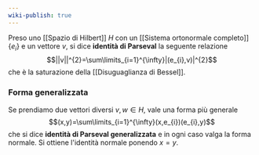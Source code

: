 ```yaml
---
wiki-publish: true
---
```

Preso uno [[Spazio di Hilbert]] $H$ con un [[Sistema ortonormale completo]] $\{e_{i}\}$ e un vettore $v$, si dice **identità di Parseval** la seguente relazione
$$||v||^{2}=\sum\limits_{i=1}^{\infty}|(e_{i},v)|^{2}$$
che è la saturazione della [[Disuguaglianza di Bessel]].
### Forma generalizzata
Se prendiamo due vettori diversi $v,w\in H$, vale una forma più generale
$$(x,y)=\sum\limits_{i=1}^{\infty}(x,e_{i})(e_{i},y)$$
che si dice **identità di Parseval generalizzata** e in ogni caso valga la forma normale. Si ottiene l'identità normale ponendo $x=y$.